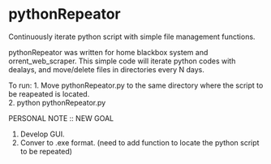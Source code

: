 # pythonRepeator
Continuously iterate python script with simple file management functions.

pythonRepeator was written for home blackbox system and orrent_web_scraper.
This simple code will iterate python codes with dealays, and move/delete files in directories every N days. 

To run: 
    1.  Move pythonRepeator.py to the same directory where the script to be reapeated is located.  
    2.  python pythonRepeator.py  
    
    
PERSONAL NOTE :: NEW GOAL
1. Develop GUI.
2. Conver to .exe format. (need to add function to locate the python script to be repeated)
